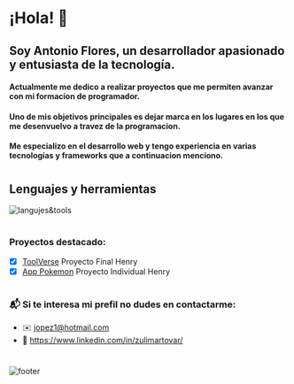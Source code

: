 
# ¡Hola! 👋 

## Soy Antonio Flores, un desarrollador apasionado y entusiasta de la tecnología.

#### Actualmente me dedico a realizar proyectos que me permiten avanzar con mi formacion de programador.

#### Uno de mis objetivos principales es dejar marca en los lugares en los que me desenvuelvo a travez de la programacion.

#### Me especializo en el desarrollo web y tengo experiencia en varias tecnologías y frameworks que a continuacion menciono.
#
## Lenguajes y herramientas
![langujes&tools](https://user-images.githubusercontent.com/76783198/182465347-06d45139-1931-4a88-b81a-a6861070c02a.svg)
#
### Proyectos destacado:

- [x] [ToolVerse](https://clienttoolverse-production.up.railway.app/) Proyecto Final Henry
- [x] [App Pokemon](https://github.com/jopez1/app-pokemon) Proyecto Individual Henry
#
### 📬 Si te interesa mi prefil no dudes en contactarme:
- ✉️ jopez1@hotmail.com
- 📌 https://www.linkedin.com/in/zulimartovar/
#
![footer](https://i.pinimg.com/originals/2f/f4/28/2ff428006f3ade5f10beac69372062ab.gif)